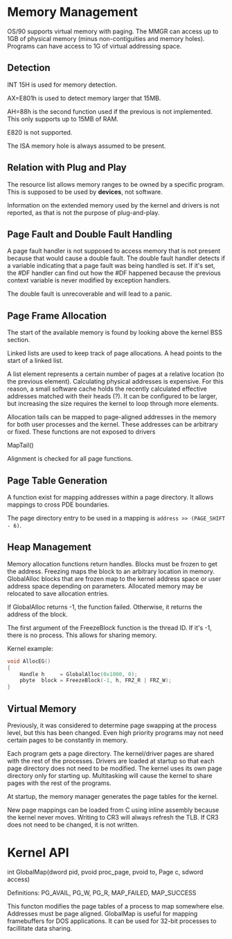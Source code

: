 # Memory Management

OS/90 supports virtual memory with paging. The MMGR can access up to 1GB of physical memory (minus non-contiguities and memory holes). Programs can have access to 1G of virtual addressing space.

## Detection

INT 15H is used for memory detection.

AX=E801h is used to detect memory larger that 15MB.

AH=88h is the second function used if the previous is not implemented. This only supports up to 15MB of RAM.

E820 is not supported.

The ISA memory hole is always assumed to be present.

## Relation with Plug and Play

The resource list allows memory ranges to be owned by a specific program. This is supposed to be used by __devices__, not software.

Information on the extended memory used by the kernel and drivers is not reported, as that is not the purpose of plug-and-play.

## Page Fault and Double Fault Handling

A page fault handler is not supposed to access memory that is not present because that would cause a double fault. The double fault handler detects if a variable indicating that a page fault was being handled is set. If it's set, the #DF handler can find out how the #DF happened because the previous context variable is never modified by exception handlers.

The double fault is unrecoverable and will lead to a panic.

## Page Frame Allocation

The start of the available memory is found by looking above the kernel BSS section.

Linked lists are used to keep track of page allocations. A head points to the start of a linked list.

A list element represents a certain number of pages at a relative location (to the previous element). Calculating physical addresses is expensive. For this reason, a small software cache holds the recently calculated effective addresses matched with their heads (?). It can be configured to be larger, but increasing the size requires the kernel to loop through more elements.

Allocation tails can be mapped to page-aligned addresses in the memory for both user processes and the kernel. These addresses can be arbitrary or fixed. These functions are not exposed to drivers

MapTail()

Alignment is checked for all page functions.

## Page Table Generation

A function exist for mapping addresses within a page directory. It allows mappings to cross PDE boundaries.

The page directory entry to be used in a mapping is `address >> (PAGE_SHIFT - 6)`.

## Heap Management

Memory allocation functions return handles. Blocks must be frozen to get the address. Freezing maps the block to an arbitrary location in memory. GlobalAlloc blocks that are frozen map to the kernel address space or user address space depending on parameters. Allocated memory may be relocated to save allocation entries.

If GlobalAlloc returns -1, the function failed. Otherwise, it returns the address of the block.

The first argument of the FreezeBlock function is the thread ID. If it's -1, there is no process. This allows for sharing memory.

Kernel example:
```c
void AllocEG()
{
    Handle h     = GlobalAlloc(0x1000, 0);
    pbyte  block = FreezeBlock(-1, h, FRZ_R | FRZ_W);
}
```

## Virtual Memory

Previously, it was considered to determine page swapping at the process level, but this has been changed. Even high priority programs may not need certain pages to be constantly in memory.

Each program gets a page directory. The kernel/driver pages are shared with the rest of the processes. Drivers are loaded at startup so that each page directory does not need to be modified. The kernel uses its own page directory only for starting up. Multitasking will cause the kernel to share pages with the rest of the programs.

At startup, the memory manager generates the page tables for the kernel.

New page mappings can be loaded from C using inline assembly because the kernel never moves. Writing to CR3 will always refresh the TLB. If CR3 does not need to be changed, it is not written.

# Kernel API

int GlobalMap(dword pid, pvoid proc_page, pvoid to, Page c, sdword access)

Definitions:
PG_AVAIL, PG_W, PG_R, MAP_FAILED, MAP_SUCCESS

This functon modifies the page tables of a process to map somewhere else. Addresses must be page aligned. GlobalMap is useful for mapping framebuffers for DOS applications. It can be used for 32-bit processes to facillitate data sharing.

